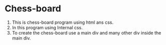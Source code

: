 # Chess-board
1) This is chess-board program using html ans css.
2) In this program using Internal css.
3) To create the chess-board use a main div and many other div inside the main div. 
